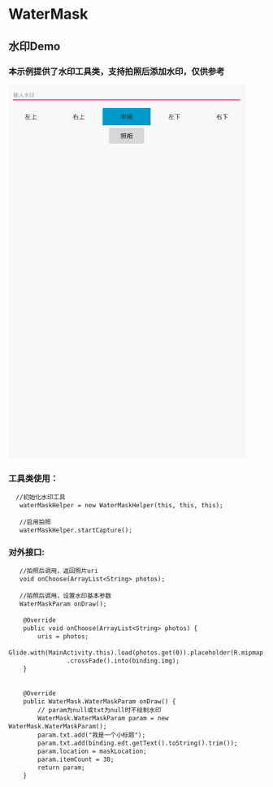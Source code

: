 # WaterMask 
## 水印Demo 
### 本示例提供了水印工具类，支持拍照后添加水印，仅供参考
![](https://github.com/Yuhoon/WaterMask/blob/master/app/src/main/res/drawable/demo.gif)

### 工具类使用：
```
  //初始化水印工具
   waterMaskHelper = new WaterMaskHelper(this, this, this);
   
   //启用拍照
   waterMaskHelper.startCapture();
```

### 对外接口:
```
   //拍照后调用，返回照片uri
   void onChoose(ArrayList<String> photos);
   
   //拍照后调用，设置水印基本参数
   WaterMaskParam onDraw();
   
    @Override
    public void onChoose(ArrayList<String> photos) {
        uris = photos;
        Glide.with(MainActivity.this).load(photos.get(0)).placeholder(R.mipmap.ic_launcher).centerCrop().error(R.mipmap.ic_launcher)
                .crossFade().into(binding.img);
    }


    @Override
    public WaterMask.WaterMaskParam onDraw() {
        // param为null或txt为null时不绘制水印
        WaterMask.WaterMaskParam param = new WaterMask.WaterMaskParam();
        param.txt.add("我是一个小标题");
        param.txt.add(binding.edt.getText().toString().trim());
        param.location = maskLocation;
        param.itemCount = 30;
        return param;
    }

```

